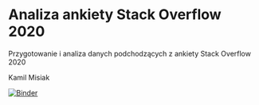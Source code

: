 # Analiza ankiety Stack Overflow 2020
Przygotowanie i analiza danych podchodzących z ankiety Stack Overflow 2020


Kamil Misiak


[![Binder](https://mybinder.org/badge_logo.svg)](https://mybinder.org/v2/gh/Tahimari/siwb_lab_4/HEAD?filepath=stackoverflow_survey_data_analysis.ipynb)
